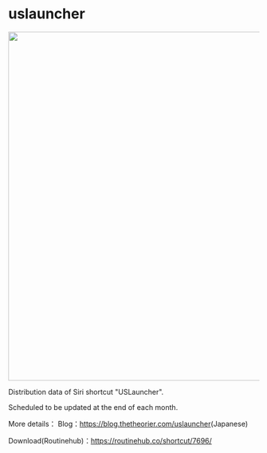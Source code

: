 # uslauncher
<p style="align="center"><img src="https://cdn-ak.f.st-hatena.com/images/fotolife/t/thetheorier/20240125/20240125083618.png" width="700"   /></p>
Distribution data of Siri shortcut "USLauncher".

Scheduled to be updated at the end of each month.

More details：
  Blog：<a href="https://blog.thetheorier.com/uslauncher">https://blog.thetheorier.com/uslauncher</a>(Japanese)
  
  Download(Routinehub)：<a href="https://routinehub.co/shortcut/7696/">https://routinehub.co/shortcut/7696/</a>
